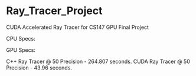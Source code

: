 # Ray_Tracer_Project
CUDA Accelerated Ray Tracer for CS147 GPU Final Project

CPU Specs:

GPU Specs:


C++ Ray Tracer @ 50 Precision - 264.807 seconds.
CUDA Ray Tracer @ 50 Precision - 43.96 seconds.

